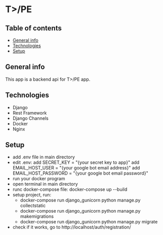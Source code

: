 # T>/PE
## Table of contents
* [General info](#general-info)
* [Technologies](#technologies)
* [Setup](#setup)

## General info
This app is a backend api for T>/PE app. 

## Technologies
* Django
* Rest Framework
* Django Channels
* Docker
* Nginx

## Setup
* add .env file in main directory
* edit .env:
  add SECRET_KEY = "{your secret key to app}" 
  add EMAIL_HOST_USER = "{your google bot email address}" 
  add EMAIL_HOST_PASSWORD = "{your google bot email password}" 
* run your docker program
* open terminal in main directory 
* runc docker-compose file: docker-compose up --build 
* setup project, run: 
  - docker-compose run django_gunicorn python manage.py collectstatic
  - docker-compose run django_gunicorn python manage.py makemigrations
  - docker-compose run django_gunicorn python manage.py migrate
* check if it works, go to http://localhost/auth/registration/
